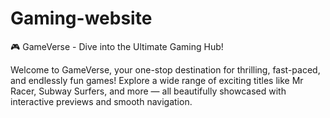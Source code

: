 # Gaming-website
🎮 GameVerse - Dive into the Ultimate Gaming Hub!

Welcome to GameVerse, your one-stop destination for thrilling, fast-paced, and endlessly fun games! Explore a wide range of exciting titles like Mr Racer, Subway Surfers, and more — all beautifully showcased with interactive previews and smooth navigation.
